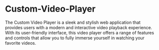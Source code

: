 # Custom-Video-Player
The Custom Video Player is a sleek and stylish web application that provides users with a modern and interactive video playback experience. With its user-friendly interface, this video player offers a range of features and controls that allow you to fully immerse yourself in watching your favorite videos.
